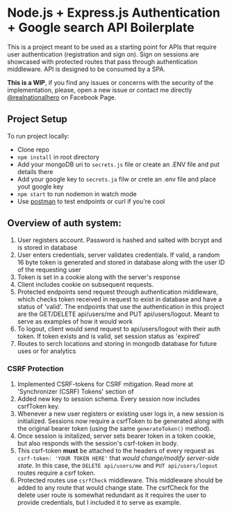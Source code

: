 # Node.js + Express.js Authentication + Google search API Boilerplate

This is a project meant to be used as a starting point for APIs that require user authentication (registration and sign on). Sign on sessions are showcased with protected routes that pass through authentication middleware. API is designed to be consumed by a SPA.

**This is a WIP**, if you find any issues or concerns with the security of the implementation, please, open a new issue or contact me directly [@realnationalhero](https://www.facebook.com/Realnationalhero/) on Facebook Page.

## Project Setup

To run project locally:

- Clone repo
- `npm install` in root directory
- Add your mongoDB uri to `secrets.js` file or create an .ENV file and put details there
- Add your google key to `secrets.ja` filw or crete an .env file and place yout google key  
- `npm start` to run nodemon in watch mode
- Use [postman](https://https://www.getpostman.com/) to test endpoints or curl if you're cool

## Overview of auth system:

1.  User registers account. Password is hashed and salted with bcrypt and is stored in database
2.  User enters credentials, server validates credentials. If valid, a random 16 byte token is generated and stored in database along with the user ID of the requesting user
3.  Token is set in a cookie along with the server's response
4.  Client includes cookie on subsequent requests.
5.  Protected endpoints send request through authentication middleware, which checks token received in request to exist in database and have a status of 'valid'. The endpoints that use the authentication in this project are the GET/DELETE api/users/me and PUT api/users/logout. Meant to serve as examples of how it would work
6.  To logout, client would send request to api/users/logout with their auth token. If token exists and is valid, set session status as 'expired'
7.  Routes to serch locations and storing in mongodb database for future uses or for analytics 

### CSRF Protection

1.  Implemented CSRF-tokens for CSRF mitigation. Read more at 'Synchronizer (CSRF) Tokens' section of 
2.  Added new key to session schema. Every session now includes csrfToken key.
3.  Whenever a new user registers or existing user logs in, a new session is initialized. Sessions now require a csrfToken to be generated along with the original bearer token (using the same `generateToken()` method).
4.  Once session is initalized, server sets bearer token in a token cookie, but also responds with the session's csrf-token in body.
5.  This csrf-token **must** be attached to the headers of every request as `csrf-token: 'YOUR TOKEN HERE'` that _would change/modify server-side state_. In this case, the `DELETE api/users/me` and `PUT api/users/logout` routes require a csrf token.
6.  Protected routes use `csrfCheck` middleware. This middleware should be added to any route that would change state. The csrfCheck for the delete user route is somewhat redundant as it requires the user to provide credentials, but I included it to serve as example.